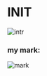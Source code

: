 # INIT
![intr](https://github.com/odnaks/settings/blob/master/screens/init.png)

### my mark:
![mark](https://github.com/odnaks/settings/blob/master/screens/init%20mark.png)
